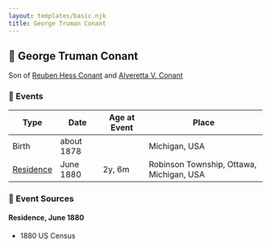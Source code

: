 ```yaml
---
layout: templates/basic.njk
title: George Truman Conant
---
```

## 🔵 George Truman Conant

Son of [Reuben Hess Conant](/people/3/37326838) and [Alveretta V. Conant](/people/6/60109856)

### 📆 Events

Type | Date | Age at Event | Place
------ | ------ | ------ | ------
Birth | about 1878 |  | Michigan, USA
[Residence](#event-event-0) | June 1880 | 2y, 6m | Robinson Township, Ottawa, Michigan, USA

### 📰 Event Sources

#### <a id="event-event-0"></a> Residence, June 1880
* 1880 US Census
